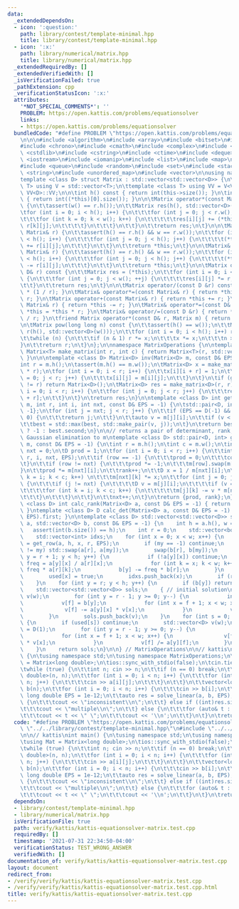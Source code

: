 ```yaml
---
data:
  _extendedDependsOn:
  - icon: ':question:'
    path: library/contest/template-minimal.hpp
    title: library/contest/template-minimal.hpp
  - icon: ':x:'
    path: library/numerical/matrix.hpp
    title: library/numerical/matrix.hpp
  _extendedRequiredBy: []
  _extendedVerifiedWith: []
  _isVerificationFailed: true
  _pathExtension: cpp
  _verificationStatusIcon: ':x:'
  attributes:
    '*NOT_SPECIAL_COMMENTS*': ''
    PROBLEM: https://open.kattis.com/problems/equationsolver
    links:
    - https://open.kattis.com/problems/equationsolver
  bundledCode: "#define PROBLEM \"https://open.kattis.com/problems/equationsolver\"\
    \n\n\n#include <algorithm>\n#include <array>\n#include <bitset>\n#include <cassert>\n\
    #include <chrono>\n#include <cmath>\n#include <complex>\n#include <cstdio>\n#include\
    \ <cstdlib>\n#include <cstring>\n#include <ctime>\n#include <deque>\n#include\
    \ <iostream>\n#include <iomanip>\n#include <list>\n#include <map>\n#include <numeric>\n\
    #include <queue>\n#include <random>\n#include <set>\n#include <stack>\n#include\
    \ <string>\n#include <unordered_map>\n#include <vector>\n\nusing namespace std;\n\
    template <class D> struct Matrix : std::vector<std::vector<D>> {\n\ttemplate <class\
    \ T> using V = std::vector<T>;\n\ttemplate <class T> using VV = V<V<T>>;\n\tusing\
    \ VV<D>::VV;\n\n\tint h() const { return int(this->size()); }\n\tint w() const\
    \ { return int((*this)[0].size()); }\n\n\tMatrix operator*(const Matrix& r) const\
    \ {\n\t\tassert(w() == r.h());\n\t\tMatrix res(h(), std::vector<D>(r.w()));\n\t\
    \tfor (int i = 0; i < h(); i++) {\n\t\t\tfor (int j = 0; j < r.w(); j++) {\n\t\
    \t\t\tfor (int k = 0; k < w(); k++) {\n\t\t\t\t\tres[i][j] += (*this)[i][k] *\
    \ r[k][j];\n\t\t\t\t}\n\t\t\t}\n\t\t}\n\t\treturn res;\n\t}\n\n\tMatrix<D>& operator+=(const\
    \ Matrix& r) {\n\t\tassert(h() == r.h() && w == r.w());\n\t\tfor (int i = 0; i\
    \ < h(); i++) {\n\t\t\tfor (int j = 0; j < h(); j++) {\n\t\t\t\t(*this)[i][j]\
    \ += r[i][j];\n\t\t\t}\n\t\t}\n\t\treturn *this;\n\t}\n\n\tMatrix& operator-=(const\
    \ Matrix& r) {\n\t\tassert(h() == r.h() && w == r.w());\n\t\tfor (int i = 0; i\
    \ < h(); i++) {\n\t\t\tfor (int j = 0; j < h(); j++) {\n\t\t\t\t(*this)[i][j]\
    \ -= r[i][j];\n\t\t\t}\n\t\t}\n\t\treturn *this;\n\t}\n\n\tMatrix operator*(const\
    \ D& r) const {\n\t\tMatrix res = (*this);\n\t\tfor (int i = 0; i < h(); ++i)\
    \ {\n\t\t\tfor (int j = 0; j < w(); ++j) {\n\t\t\t\tres[i][j] *= r;\n\t\t\t}\n\
    \t\t}\n\t\treturn res;\n\t}\n\n\tMatrix operator/(const D &r) const{ return *this\
    \ * (1 / r); }\n\tMatrix& operator*=(const Matrix& r) { return *this = *this *\
    \ r; }\n\tMatrix operator+(const Matrix& r) { return *this += r; }\n\tMatrix operator-(const\
    \ Matrix& r) { return *this -= r; }\n\tMatrix& operator*=(const D& r) { return\
    \ *this = *this * r; }\n\tMatrix& operator/=(const D &r) { return *this = *this\
    \ / r; }\n\tfriend Matrix operator*(const D& r, Matrix m) { return m *= r; }\n\
    \n\tMatrix pow(long long n) const {\n\t\tassert(h() == w());\n\t\tMatrix x = *this,\
    \ r(h(), std::vector<D>(w()));\n\t\tfor (int i = 0; i < h(); i++) r[i][i] = D(1);\n\
    \t\twhile (n) {\n\t\t\tif (n & 1) r *= x;\n\t\t\tx *= x;\n\t\t\tn >>= 1;\n\t\t\
    }\n\t\treturn r;\n\t}\n};\n\nnamespace MatrixOperations {\n\ntemplate <class T>\
    \ Matrix<T> make_matrix(int r, int c) { return Matrix<T>(r, std::vector<T>(c));\
    \ }\n\n\ntemplate <class D> Matrix<D> inv(Matrix<D> m, const D& EPS = -1) {\n\t\
    int r = m.h();\n\tassert(m.h() == m.w());\n\tMatrix<D> x = make_matrix<D>(r, 2\
    \ * r);\n\tfor (int i = 0; i < r; i++) {\n\t\tx[i][i + r] = 1;\n\t\tfor (int j\
    \ = 0; j < r; j++) {\n\t\t\tx[i][j] = m[i][j];\n\t\t}\n\t}\n\tif (gauss(x, EPS).second\
    \ != r) return Matrix<D>();\n\tMatrix<D> res = make_matrix<D>(r, r);\n\tfor (int\
    \ i = 0; i < r; i++) {\n\t\tfor (int j = 0; j < r; j++) {\n\t\t\tres[i][j] = x[i][j\
    \ + r];\n\t\t}\n\t}\n\treturn res;\n}\n\ntemplate <class D> int get_row(Matrix<D>&\
    \ m, int r, int i, int nxt, const D& EPS = -1) {\n\tstd::pair<D, int> best = {0,\
    \ -1};\n\tfor (int j = nxt; j < r; j++) {\n\t\tif (EPS == D(-1) && m[j][i] !=\
    \ 0) {\n\t\t\treturn j;\n\t\t}\n\t\tauto v = m[j][i];\n\t\tif (v < 0) v = -v;\n\
    \t\tbest = std::max(best, std::make_pair(v, j));\n\t}\n\treturn best.first < EPS\
    \ ? -1 : best.second;\n}\n\n// returns a pair of determinant, rank, while doing\
    \ Gaussian elimination to m\ntemplate <class D> std::pair<D, int> gauss(Matrix<D>&\
    \ m, const D& EPS = -1) {\n\tint r = m.h();\n\tint c = m.w();\n\tint rank = 0,\
    \ nxt = 0;\n\tD prod = 1;\n\tfor (int i = 0; i < r; i++) {\n\t\tint row = get_row(m,\
    \ r, i, nxt, EPS);\n\t\tif (row == -1) {\n\t\t\tprod = 0;\n\t\t\tcontinue;\n\t\
    \t}\n\t\tif (row != nxt) {\n\t\t\tprod *= -1;\n\t\t\tm[row].swap(m[nxt]);\n\t\t\
    }\n\t\tprod *= m[nxt][i];\n\t\trank++;\n\t\tD x = 1 / m[nxt][i];\n\t\tfor (int\
    \ k = i; k < c; k++) \n\t\t\tm[nxt][k] *= x;\n\t\tfor (int j = 0; j < r; j++)\
    \ {\n\t\t\tif (j != nxt) {\n\t\t\t\tD v = m[j][i];\n\t\t\t\tif (v == 0) continue;\n\
    \t\t\t\tfor (int k = i; k < c; k++) {\n\t\t\t\t\tm[j][k] -= v * m[nxt][k];\n\t\
    \t\t\t}\n\t\t\t}\n\t\t}\n\t\tnxt++;\n\t}\n\treturn {prod, rank};\n}\n\ntemplate\
    \ <class D> int calc_rank(Matrix<D> a, const D& EPS = -1) { return gauss(a, EPS).second;\
    \ }\ntemplate <class D> D calc_det(Matrix<D> a, const D& EPS = -1) { return gauss(a,\
    \ EPS).first; }\n\ntemplate <class D> std::vector<std::vector<D>> solve_linear(Matrix<D>\
    \ a, std::vector<D> b, const D& EPS = -1) {\n    int h = a.h(), w = a.w();\n \
    \   assert(int(b.size()) == h);\n    int r = 0;\n    std::vector<bool> used(w);\n\
    \    std::vector<int> idxs;\n    for (int x = 0; x < w; x++) {\n        int my\
    \ = get_row(a, h, x, r, EPS);\n        if (my == -1) continue;\n        if (r\
    \ != my) std::swap(a[r], a[my]);\n        swap(b[r], b[my]);\n        for (int\
    \ y = r + 1; y < h; y++) {\n            if (!a[y][x]) continue;\n            auto\
    \ freq = a[y][x] / a[r][x];\n            for (int k = x; k < w; k++) a[y][k] -=\
    \ freq * a[r][k];\n            b[y] -= freq * b[r];\n        }\n        r++;\n\
    \        used[x] = true;\n        idxs.push_back(x);\n        if (r == h) break;\n\
    \    }\n    for (int y = r; y < h; y++) {\n        if (b[y]) return {};\n    }\n\
    \    std::vector<std::vector<D>> sols;\n    { // initial solution\n        std::vector<D>\
    \ v(w);\n        for (int y = r - 1; y >= 0; y--) {\n            int f = idxs[y];\n\
    \            v[f] = b[y];\n            for (int x = f + 1; x < w; x++) {\n   \
    \             v[f] -= a[y][x] * v[x];\n            }\n            v[f] /= a[y][f];\n\
    \        }\n        sols.push_back(v);\n    }\n    for (int s = 0; s < w; s++)\
    \ {\n        if (used[s]) continue;\n        std::vector<D> v(w);\n        v[s]\
    \ = D(1);\n        for (int y = r - 1; y >= 0; y--) {\n            int f = idxs[y];\n\
    \            for (int x = f + 1; x < w; x++) {\n                v[f] -= a[y][x]\
    \ * v[x];\n            }\n            v[f] /= a[y][f];\n        }\n        sols.push_back(v);\n\
    \    }\n    return sols;\n}\n\n} // MatrixOperations\n\n// kattis\nint main()\
    \ {\n\tusing namespace std;\n\tusing namespace MatrixOperations;\n\tusing Mat\
    \ = Matrix<long double>;\n\tios::sync_with_stdio(false);\n\tcin.tie(nullptr);\n\
    \twhile (true) {\n\t\tint n; cin >> n;\n\t\tif (n == 0) break;\n\t\tMat a = make_matrix<long\
    \ double>(n, n);\n\t\tfor (int i = 0; i < n; i++) {\n\t\t\tfor (int j = 0; j <\
    \ n; j++) {\n\t\t\t\tcin >> a[i][j];\n\t\t\t}\n\t\t}\n\t\tvector<long double>\
    \ b(n);\n\t\tfor (int i = 0; i < n; i++) {\n\t\t\tcin >> b[i];\n\t\t}\n\t\tconst\
    \ long double EPS = 1e-12;\n\t\tauto res = solve_linear(a, b, EPS);\n\t\tif (res.empty())\
    \ {\n\t\t\tcout << \"inconsistent\\n\";\n\t\t} else if ((int)res.size() > 1) {\n\
    \t\t\tcout << \"multiple\\n\";\n\t\t} else {\n\t\t\tfor (auto& t : res[0]) \n\t\
    \t\t\tcout << t << \" \";\n\t\t\tcout << '\\n';\n\t\t}\n\t}\n\treturn 0;\n}\n"
  code: "#define PROBLEM \"https://open.kattis.com/problems/equationsolver\"\n\n#include\
    \ \"../../library/contest/template-minimal.hpp\"\n#include \"../../library/numerical/matrix.hpp\"\
    \n\n// kattis\nint main() {\n\tusing namespace std;\n\tusing namespace MatrixOperations;\n\
    \tusing Mat = Matrix<long double>;\n\tios::sync_with_stdio(false);\n\tcin.tie(nullptr);\n\
    \twhile (true) {\n\t\tint n; cin >> n;\n\t\tif (n == 0) break;\n\t\tMat a = make_matrix<long\
    \ double>(n, n);\n\t\tfor (int i = 0; i < n; i++) {\n\t\t\tfor (int j = 0; j <\
    \ n; j++) {\n\t\t\t\tcin >> a[i][j];\n\t\t\t}\n\t\t}\n\t\tvector<long double>\
    \ b(n);\n\t\tfor (int i = 0; i < n; i++) {\n\t\t\tcin >> b[i];\n\t\t}\n\t\tconst\
    \ long double EPS = 1e-12;\n\t\tauto res = solve_linear(a, b, EPS);\n\t\tif (res.empty())\
    \ {\n\t\t\tcout << \"inconsistent\\n\";\n\t\t} else if ((int)res.size() > 1) {\n\
    \t\t\tcout << \"multiple\\n\";\n\t\t} else {\n\t\t\tfor (auto& t : res[0]) \n\t\
    \t\t\tcout << t << \" \";\n\t\t\tcout << '\\n';\n\t\t}\n\t}\n\treturn 0;\n}"
  dependsOn:
  - library/contest/template-minimal.hpp
  - library/numerical/matrix.hpp
  isVerificationFile: true
  path: verify/kattis/kattis-equationsolver-matrix.test.cpp
  requiredBy: []
  timestamp: '2021-07-31 22:34:50-04:00'
  verificationStatus: TEST_WRONG_ANSWER
  verifiedWith: []
documentation_of: verify/kattis/kattis-equationsolver-matrix.test.cpp
layout: document
redirect_from:
- /verify/verify/kattis/kattis-equationsolver-matrix.test.cpp
- /verify/verify/kattis/kattis-equationsolver-matrix.test.cpp.html
title: verify/kattis/kattis-equationsolver-matrix.test.cpp
---
```

